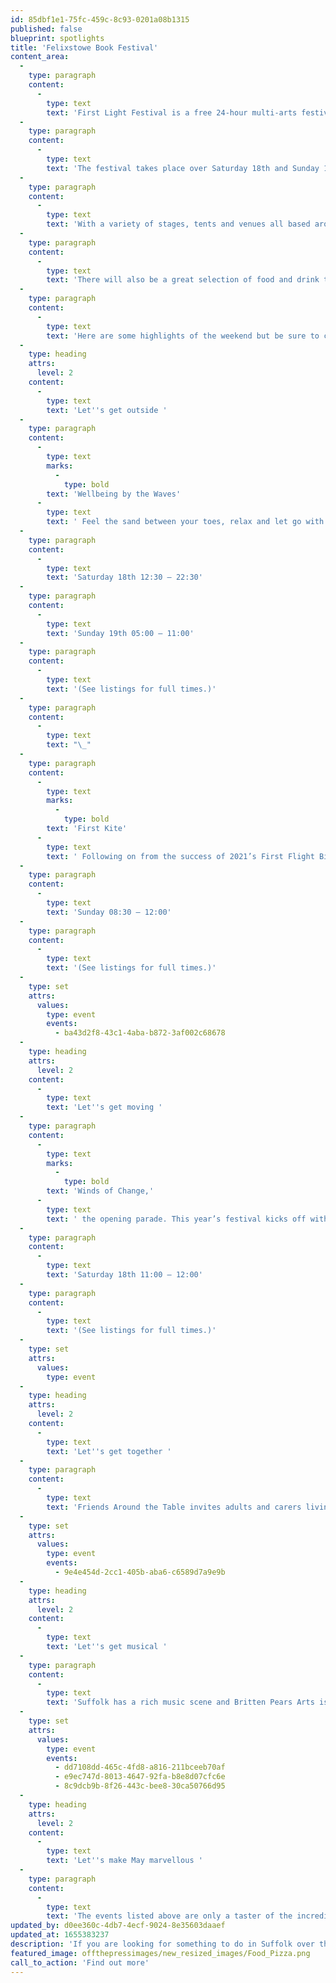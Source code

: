 ```yaml
---
id: 85dbf1e1-75fc-459c-8c93-0201a08b1315
published: false
blueprint: spotlights
title: 'Felixstowe Book Festival'
content_area:
  -
    type: paragraph
    content:
      -
        type: text
        text: 'First Light Festival is a free 24-hour multi-arts festival in a beautiful coastal setting. Celebrating one cycle of midsummer sun setting and rising over the beach in Britain’s most easterly town.'
  -
    type: paragraph
    content:
      -
        type: text
        text: 'The festival takes place over Saturday 18th and Sunday 19th June with events and activities spread out over the 24-hour period during which the sun will set and rise over the beach.'
  -
    type: paragraph
    content:
      -
        type: text
        text: 'With a variety of stages, tents and venues all based around the beautiful beach front at Lowestoft, there is something for everyone, of all ages, to entertain, learn, make and do. '
  -
    type: paragraph
    content:
      -
        type: text
        text: 'There will also be a great selection of food and drink to buy from pizza to ice-cream, Mexican street food to beer, with pop up stalls as well as traditional venues – such as the pavilion.'
  -
    type: paragraph
    content:
      -
        type: text
        text: 'Here are some highlights of the weekend but be sure to check out the full listings so you don’t miss out on anything.'
  -
    type: heading
    attrs:
      level: 2
    content:
      -
        type: text
        text: 'Let''s get outside '
  -
    type: paragraph
    content:
      -
        type: text
        marks:
          -
            type: bold
        text: 'Wellbeing by the Waves'
      -
        type: text
        text: ' Feel the sand between your toes, relax and let go with Stella Raphael-Reeves and her amazing wellbeing and yoga teachers.'
  -
    type: paragraph
    content:
      -
        type: text
        text: 'Saturday 18th 12:30 – 22:30'
  -
    type: paragraph
    content:
      -
        type: text
        text: 'Sunday 19th 05:00 – 11:00'
  -
    type: paragraph
    content:
      -
        type: text
        text: '(See listings for full times.)'
  -
    type: paragraph
    content:
      -
        type: text
        text: "\_"
  -
    type: paragraph
    content:
      -
        type: text
        marks:
          -
            type: bold
        text: 'First Kite'
      -
        type: text
        text: ' Following on from the success of 2021’s First Flight Birdbox Project. First Kite brings together schools, community groups and festival goers to create a sky full of kites.'
  -
    type: paragraph
    content:
      -
        type: text
        text: 'Sunday 08:30 – 12:00'
  -
    type: paragraph
    content:
      -
        type: text
        text: '(See listings for full times.)'
  -
    type: set
    attrs:
      values:
        type: event
        events:
          - ba43d2f8-43c1-4aba-b872-3af002c68678
  -
    type: heading
    attrs:
      level: 2
    content:
      -
        type: text
        text: 'Let''s get moving '
  -
    type: paragraph
    content:
      -
        type: text
        marks:
          -
            type: bold
        text: 'Winds of Change,'
      -
        type: text
        text: ' the opening parade. This year’s festival kicks off with a colourful procession along the promenade. Everyone is invited to march, stomp and skip together with local schools and community groups all with banners, wind torches and whirligigs. The parade will move from the Upper Esplanade towards Cliff Road before heading down onto the beach where it will continue along the sand to the Sunlight Stage.'
  -
    type: paragraph
    content:
      -
        type: text
        text: 'Saturday 18th 11:00 – 12:00'
  -
    type: paragraph
    content:
      -
        type: text
        text: '(See listings for full times.)'
  -
    type: set
    attrs:
      values:
        type: event
  -
    type: heading
    attrs:
      level: 2
    content:
      -
        type: text
        text: 'Let''s get together '
  -
    type: paragraph
    content:
      -
        type: text
        text: 'Friends Around the Table invites adults and carers living rurally to gather virtually to discover food, culture and nature in new ways. This wonderful project offers relaxed get-togethers to craft, make and cook every Monday morning throughout May in Hadleigh. '
  -
    type: set
    attrs:
      values:
        type: event
        events:
          - 9e4e454d-2cc1-405b-aba6-c6589d7a9e9b
  -
    type: heading
    attrs:
      level: 2
    content:
      -
        type: text
        text: 'Let''s get musical '
  -
    type: paragraph
    content:
      -
        type: text
        text: 'Suffolk has a rich music scene and Britten Pears Arts is one of many incredible organisations in Suffolk which offer free and affordable musical activities. Among the many free activities Britten Pears offers, there is Mini Music Makers for your little ones at the Red House in Aldeburgh and there''s Participate, which takes place in Saxmundham and Leiston weekly for older adults. These sessions successfully make music more than fun for everyone involved. '
  -
    type: set
    attrs:
      values:
        type: event
        events:
          - dd7108dd-465c-4fd8-a816-211bceeb70af
          - e9ec747d-8013-4647-92fa-b8e8d07cfc6e
          - 8c9dcb9b-8f26-443c-bee8-30ca50766d95
  -
    type: heading
    attrs:
      level: 2
    content:
      -
        type: text
        text: 'Let''s make May marvellous '
  -
    type: paragraph
    content:
      -
        type: text
        text: 'The events listed above are only a taster of the incredible selection of activities available across Let''s Get Creative so please keep coming back for more!  Explore our listings page to uncover even more events and activities suitable for you and your family.'
updated_by: d0ee360c-4db7-4ecf-9024-8e35603daaef
updated_at: 1655383237
description: 'If you are looking for something to do in Suffolk over the midsummer weekend, then head to Lowestoft and enjoy a fantastic range of entertainment and activity. With a variety of stages, tents and venues all based around the beautiful beach front at Lowestoft, there is something for everyone, of all ages, to entertain, learn, make and do.'
featured_image: offthepressimages/new_resized_images/Food_Pizza.png
call_to_action: 'Find out more'
---
```

